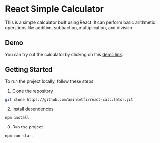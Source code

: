 # React Simple Calculator

This is a simple calculator built using React. It can perform basic arithmetic operations like addition, subtraction, multiplication, and division.

## Demo
You can try out the calculator by clicking on this [demo link](https://steady-gingersnap-0d39db.netlify.app/).

## Getting Started
To run the project locally, follow these steps:
1. Clone the repository
```bash
git clone https://github.com/aminlotfi/react-calculator.git
```
2. Install dependencies
```bash
npm install
```
3. Run the project
```bash
npm run start
```
